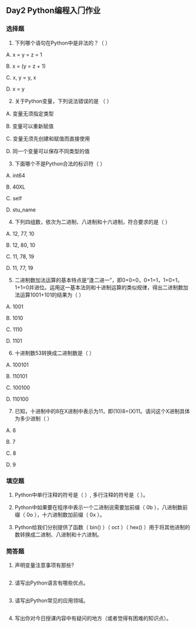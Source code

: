 ## Day2 Python编程⼊⻔作业

### 选择题

1. 下列哪个语句在Python中是⾮法的？（    ）

A. x = y = z = 1

B. x = (y = z + 1)

C. x, y = y, x

D. x = y

2. 关于Python变量，下列说法错误的是 （    ）

A. 变量⽆须指定类型  

B. 变量可以重新赋值

C. 变量⽆须先创建和赋值⽽直接使⽤

D. 同⼀个变量可以保存不同类型的值

3. 下⾯哪个不是Python合法的标识符（    ）

A. int64

B. 40XL

C. self

D. stu_name

4. 下列四组数，依次为⼆进制、⼋进制和⼗六进制，符合要求的是（    ）

A. 12, 77, 10

B. 12, 80, 10

C. 11, 78, 19

D. 11, 77, 19

5. ⼆进制数加法运算的基本特点是“逢⼆进⼀”，即0+0=0，0+1=1，1+0=1，1+1=0并进位。运⽤这⼀基本法则和⼗进制运算的类似规律，得出⼆进制数加法运算1001+101的结果为（   ）

A. 1001

B. 1010

C. 1110

D. 1101

6. ⼗进制数53转换成⼆进制数是（   ）

A. 100101

B. 110101

C. 100100

D. 110100

7. 已知，⼗进制中的8在X进制中表示为11，即(10)8=(X)11。请问这个X进制具体为多少进制（  ）

A. 6

B. 7

C. 8

D. 9

### 填空题

1. Python中单⾏注释的符号是（     ）, 多⾏注释的符号是（      ）。

2. Python中如果要在程序中表示⼀个⼆进制说需要加前缀（  0b  ），⼋进制数前缀（ 0o   ），⼗六进制数加前缀（  0x  ）。

3. Python给我们分别提供了函数（ bin() ）（ oct ）（ hex() ）⽤于将其他进制的数转换成⼆进制、⼋进制和⼗六进制。

### 简答题

1. 声明变量注意事项有那些?

```

```

2. 请写出Python语⾔有哪些优点。

```

```

3. 请写出Python常⻅的应⽤领域。

```

```

4. 写出你对今⽇授课内容中有疑问的地⽅（或者觉得有困难的知识点）。

```

```

